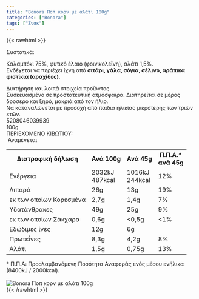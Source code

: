 ```yaml
---
title: "Bonora Ποπ κορν με αλάτι 100g"
categories: ["Bonora"]
tags: ["Σνακ"]
---
```

{{< rawhtml >}}

<div class="sload110"><div class="product"><div id="sistatika">Συστατικά:</div><div class="alltext"><p>Καλαμπόκι 75%, φυτικό έλαιο (φοινικολεΐνη), αλάτι 1,5%.&nbsp;<br>Ενδέχεται να περιέχει ίχνη από <strong>σιτάρι, γάλα, σόγια, σέλινο, αράπικα φιστίκια (αραχίδες)</strong>.</p></div><div id="loipa">Διατήρηση και λοιπά στοιχεία προϊόντος</div><div class="alltext">Συσκευασμένο σε προστατευτική ατμόσφαιρα. Διατηρείται σε μέρος δροσερό και ξηρό, μακριά από τον ήλιο.<br>Να καταναλώνεται με προσοχή από παιδιά ηλικίας μικρότερης των τριών ετών.</div><div id="barcode"><div id="barimage1"></div><span id="bartext">5208046039939</span></div><div id="varos"><div id="varosimage1"></div><span id="varostext">100g</span></div><div id="kivotio">ΠΕΡΙΕΧΟΜΕΝΟ ΚΙΒΩΤΙΟΥ:<br>&nbsp;Αναμένεται</div><div class="tabout"><table id="diatable"><tbody><tr><th>Διατροφική δήλωση</th><th>Ανά 100g</th><th>Ανά 45g</th><th>Π.Π.Α.*<br>ανά 45g</th></tr><tr><td class="texr2">Ενέργεια</td><td class="texr">2032kJ<br>487kcal</td><td class="texr">1016kJ<br>244kcal</td><td class="texr">12%</td></tr><tr><td class="texr2">Λιπαρά</td><td class="texr">26g</td><td class="texr">13g</td><td class="texr">19%</td></tr><tr><td class="gray">εκ των οποίων Κορεσµένα</td><td class="gray2">2,7g</td><td class="gray2">1,4g</td><td class="gray2">7%</td></tr><tr><td class="texr2">Yδατάνθρακες</td><td class="texr">49g</td><td class="texr">25g</td><td class="texr">9%</td></tr><tr><td class="gray">εκ των οποίων Σάκχαρα</td><td class="gray2">0,6g</td><td class="gray2">&lt;0,5g</td><td class="gray2">&lt;1%</td></tr><tr><td class="texr2">Eδώδιμες ίνες</td><td class="texr">12g</td><td class="texr">6g</td><td class="texr">&nbsp;</td></tr><tr><td class="texr2">Πρωτεΐνες</td><td class="texr">8,3g</td><td class="texr">4,2g</td><td class="texr">8%</td></tr><tr><td class="texr2">Αλάτι</td><td class="texr">1,5g</td><td class="texr">0,75g</td><td class="texr">13%</td></tr></tbody></table></div><div class="alltext">* Π.Π.Α: Προσλαμβανόμενη Ποσότητα Αναφοράς ενός μέσου ενήλικα (8400kJ / 2000kcal).</div><br><div class="pimg"><img alt="Bonora Ποπ κορν με αλάτι 100g" title="Bonora Ποπ κορν με αλάτι 100g" src="/media/images/bonora-pop-corn-me-alati-100g.jpg"></div></div></div>
{{< /rawhtml >}}



